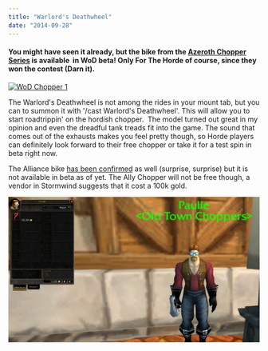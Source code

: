 ```yaml
---
title: "Warlord's Deathwheel"
date: "2014-09-28"
---
```


#### You might have seen it already, but the bike from the [Azeroth Chopper Series](http://eu.battle.net/wow/en/blog/14322660) is available  in WoD beta! Only For The Horde of course, since they won the contest (Darn it).

[![WoD Chopper 1](images/WoD-Chopper-1.jpg)](http://www.legenddiaries.com/wp-content/uploads/2014/09/WoD-Chopper-1.jpg)

The Warlord's Deathwheel is not among the rides in your mount tab, but you can to summon it with '/cast Warlord's Deathwheel'. This will allow you to start roadtrippin' on the hordish chopper.  The model turned out great in my opinion and even the dreadful tank treads fit into the game. The sound that comes out of the exhausts makes you feel pretty though, so Horde players can definitely look forward to their free chopper or take it for a test spin in beta right now.

The Alliance bike [has been confirmed](http://www.wowhead.com/news=242384/wod-build-18689-alliance-chopper-cow-battle-pet-city-guard-transmog-challenge-mo) as well (surprise, surprise) but it is not available in beta as of yet. The Ally Chopper will not be free though, a vendor in Stormwind suggests that it cost a 100k gold.

![](images/415607.jpg)
